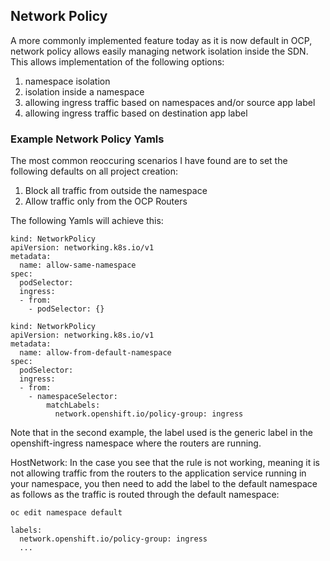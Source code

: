 ## Network Policy

A more commonly implemented feature today as it is now default in OCP, network policy allows easily managing network isolation inside the SDN.  This allows implementation of the following options:

1. namespace isolation
2. isolation inside a namespace
3. allowing ingress traffic based on namespaces and/or source app label 
4. allowing ingress traffic based on destination app label

### Example Network Policy Yamls

The most common reoccuring scenarios I have found are to set the following defaults on all project creation:

1. Block all traffic from outside the namespace
2. Allow traffic only from the OCP Routers

The following Yamls will achieve this:

```
kind: NetworkPolicy
apiVersion: networking.k8s.io/v1
metadata:
  name: allow-same-namespace
spec:
  podSelector:
  ingress:
  - from:
    - podSelector: {}
```

```
kind: NetworkPolicy
apiVersion: networking.k8s.io/v1
metadata: 
  name: allow-from-default-namespace
spec:
  podSelector:
  ingress:
  - from:
    - namespaceSelector:
        matchLabels:
          network.openshift.io/policy-group: ingress
```

Note that in the second example, the label used is the generic label in the openshift-ingress namespace where the routers are running.  

HostNetwork:  In the case you see that the rule is not working, meaning it is not allowing traffic from the routers to the application service running in your namespace, you then need to add the label to the default namespace as follows as the traffic is routed through the default namespace:

```
oc edit namespace default
```

```
labels:
  network.openshift.io/policy-group: ingress
  ...
```
